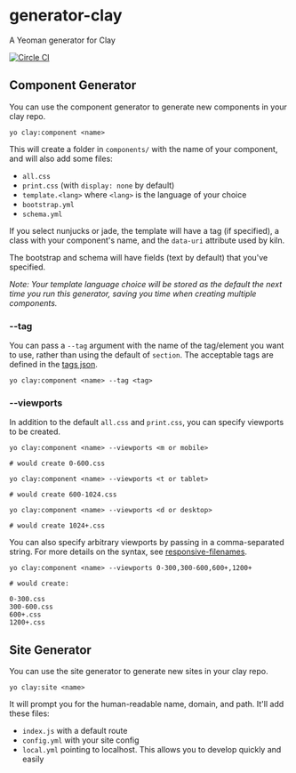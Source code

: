 # generator-clay
A Yeoman generator for Clay

[![Circle CI](https://circleci.com/gh/nymag/generator-clay.svg?style=svg&circle-token=a4c35eb0cccf099844c822d0ac36e8495bd2d1d5)](https://circleci.com/gh/nymag/generator-clay)

## Component Generator

You can use the component generator to generate new components in your clay repo.

```
yo clay:component <name>
```

This will create a folder in `components/` with the name of your component, and will also add some files:

* `all.css`
* `print.css` (with `display: none` by default)
* `template.<lang>` where `<lang>` is the language of your choice
* `bootstrap.yml`
* `schema.yml`

If you select nunjucks or jade, the template will have a tag (if specified), a class with your component's name, and the `data-uri` attribute used by kiln.

The bootstrap and schema will have fields (text by default) that you've specified.

_Note: Your template language choice will be stored as the default the next time you run this generator, saving you time when creating multiple components._

### --tag

You can pass a `--tag` argument with the name of the tag/element you want to use, rather than using the default of `section`. The acceptable tags are defined in the [tags json](https://github.com/nymag/generator-clay/blob/master/generators/component/tags.json).

```
yo clay:component <name> --tag <tag>
```

### --viewports

In addition to the default `all.css` and `print.css`, you can specify viewports to be created.

```
yo clay:component <name> --viewports <m or mobile>

# would create 0-600.css

yo clay:component <name> --viewports <t or tablet>

# would create 600-1024.css

yo clay:component <name> --viewports <d or desktop>

# would create 1024+.css
```

You can also specify arbitrary viewports by passing in a comma-separated string. For more details on the syntax, see [responsive-filenames](https://github.com/nymag/responsive-filenames#responsive-filenames).

```
yo clay:component <name> --viewports 0-300,300-600,600+,1200+

# would create:

0-300.css
300-600.css
600+.css
1200+.css
```

## Site Generator

You can use the site generator to generate new sites in your clay repo.

```
yo clay:site <name>
```

It will prompt you for the human-readable name, domain, and path. It'll add these files:

* `index.js` with a default route
* `config.yml` with your site config
* `local.yml` pointing to localhost. This allows you to develop quickly and easily
